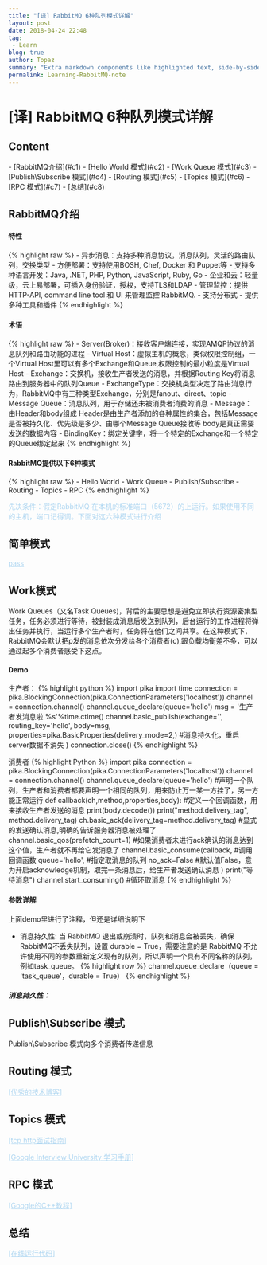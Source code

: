 ```yaml
---
title: "[译] RabbitMQ 6种队列模式详解"
layout: post
date: 2018-04-24 22:48
tag:
 - Learn
blog: true
author: Topaz
summary: "Extra markdown components like highlighted text, side-by-side items, starring/highlighting a blog or project, and embedding gists, videos etc"
permalink: Learning-RabbitMQ-note
---
```

<h1 class="title"> [译] RabbitMQ 6种队列模式详解 </h1>



<h2> Content </h2>
- [RabbitMQ介绍](#c1)
- [Hello World 模式](#c2)
- [Work Queue 模式](#c3)
- [Publish\Subscribe 模式](#c4)
- [Routing 模式](#c5)
- [Topics 模式](#c6)
- [RPC 模式](#c7)
- [总结](#c8)




<h2 id="c1"> RabbitMQ介绍 </h2>


<h4>特性</h4>
{% highlight raw %}
- 异步消息：支持多种消息协议，消息队列，灵活的路由队列，交换类型
- 方便部署：支持使用BOSH, Chef, Docker 和 Puppet等
- 支持多种语言开发：Java, .NET, PHP, Python, JavaScript, Ruby, Go
- 企业和云：轻量级，云上易部署，可插入身份验证，授权，支持TLS和LDAP
- 管理监控：提供HTTP-API, command line tool 和 UI 来管理监控 RabbitMQ.
- 支持分布式
- 提供多种工具和插件
{% endhighlight %}


<h4>术语</h4>
{% highlight raw %}
- Server(Broker)：接收客户端连接，实现AMQP协议的消息队列和路由功能的进程
- Virtual Host：虚拟主机的概念，类似权限控制组，一个Virtual Host里可以有多个Exchange和Queue,权限控制的最小粒度是Virtual Host
- Exchange：交换机，接收生产者发送的消息，并根据Routing Key将消息路由到服务器中的队列Queue
- ExchangeType：交换机类型决定了路由消息行为，RabbitMQ中有三种类型Exchange，分别是fanout、direct、topic
- Message Queue：消息队列，用于存储还未被消费者消费的消息
- Message：由Header和body组成
 	Header是由生产者添加的各种属性的集合，包括Message是否被持久化、优先级是多少、由哪个Message Queue接收等
 	body是真正需要发送的数据内容
- BindingKey：绑定关键字，将一个特定的Exchange和一个特定的Queue绑定起来
{% endhighlight %}


<h4>RabbitMQ提供以下6种模式</h4>
{% highlight raw %}
- Hello World
- Work Queue
- Publish/Subscribe
- Routing
- Topics
- RPC
{% endhighlight %}


<span style="color: #AED6F1" >先决条件：假定RabbitMQ 在本机的标准端口（5672）的上运行。如果使用不同的主机，端口记得调。下面对这六种模式进行介绍</span>


<h2 id="c2">简单模式</h2>

<a style="color: #AED6F1" href="https://ai.google/education/#?modal_active=none">pass</a>



<h2 id="c3">Work模式</h2>
Work Queues（又名Task Queues)，背后的主要思想是避免立即执行资源密集型任务，任务必须进行等待，被封装成消息后发送到队列，后台运行的工作进程将弹出任务并执行，当运行多个生产者时，任务将在他们之间共享。在这种模式下，RabbitMQ会默认把p发的消息依次分发给各个消费者(c),跟负载均衡差不多，可以通过起多个消费者感受下这点。

<h4>Demo </h4>
生产者：
{% highlight python %}
import pika
import time
connection = pika.BlockingConnection(pika.ConnectionParameters('localhost'))
channel = connection.channel()
channel.queue_declare(queue='hello')
msg = '生产者发消息啦 %s'%time.ctime()
channel.basic_publish(exchange='',
	routing_key='hello',
	body=msg,
	properties=pika.BasicProperties(delivery_mode=2,)	#消息持久化，重启server数据不消失
	)
connection.close()
{% endhighlight %}

消费者
{% highlight Python %}
import pika
connection = pika.BlockingConnection(pika.ConnectionParameters('localhost'))
channel = connection.channel()
channel.queue_declare(queue='hello')    #声明一个队列，生产者和消费者都要声明一个相同的队列，用来防止万一某一方挂了，另一方能正常运行
def callback(ch,method,properties,body):  #定义一个回调函数，用来接收生产者发送的消息
	print(body.decode())
	print("method.delivery_tag", method.delivery_tag)
	ch.basic_ack(delivery_tag=method.delivery_tag)  #显式的发送确认消息,明确的告诉服务器消息被处理了
channel.basic_qos(prefetch_count=1)	 #如果消费者未进行ack确认的消息达到这个值，生产者就不再给它发消息了
channel.basic_consume(callback,      #调用回调函数
	queue='hello',	 #指定取消息的队列
	no_ack=False   	 #默认值False，意为开启acknowledge机制，取完一条消息后，给生产者发送确认消息
	)
print("等待消息")
channel.start_consuming()       #循环取消息
{% endhighlight %}

<h4>参数详解 </h4>
上面demo里进行了注释，但还是详细说明下

- 消息持久性:
当 RabbitMQ 退出或崩溃时，队列和消息会被丢失，确保RabbitMQ不丢失队列，设置 durable = True，需要注意的是 RabbitMQ 不允许使用不同的参数重新定义现有的队列，所以声明一个具有不同名称的队列，例如task_queue。
{% highlight row %}
 channel.queue_declare（queue = 'task_queue'，durable = True）
{% endhighlight %}

##### 消息持久性：





<h2 id="c3">Publish\Subscribe 模式</h2>
Publish\Subscribe 模式向多个消费者传递信息





<h2 id="c5">Routing 模式</h2>

<a style="color: #AED6F1" href="https://www.zhihu.com/question/27471510/answer/374935368">[优秀的技术博客]	</a>


<h2 id="c6">Topics 模式</h2>

<a style="color: #AED6F1" href="https://juejin.im/post/5ad4094e6fb9a028d7011069">[tcp http面试指南]</a>

<a style="color: #AED6F1" href="https://github.com/jwasham/coding-interview-university/blob/master/translations/README-cn.md">[Google Interview University 学习手册] </a>


<h2 id="c7">RPC 模式</h2>

<a style="color: #AED6F1" href="https://developers.google.com/edu/c++/getting-started">[Google的C++教程] </a>

<h2 id="c8">总结</h2>

<a style="color: #AED6F1" href="http://rextester.com/l/python3_online_compiler">[在线运行代码] </a>



